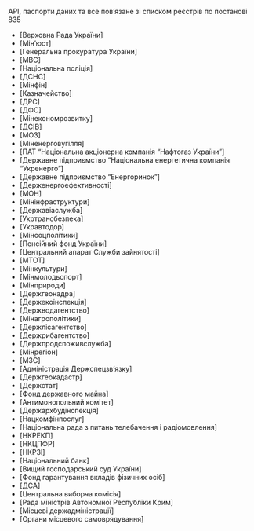 API, паспорти даних та все пов’язане зі списком реєстрів по постанові 835

- [Верховна Рада України]
- [Мін’юст]
- [Генеральна прокуратура України]
- [МВС]
- [Національна поліція]
- [ДСНС]
- [Мінфін]
- [Казначейство]
- [ДРС]
- [ДФС]
- [Мінекономрозвитку]
- [ДСІВ]
- [МОЗ]
- [Міненерговугілля]
- [ПАТ “Національна акціонерна компанія “Нафтогаз України”]
- [Державне підприємство “Національна енергетична компанія “Укренерго”]
- [Державне підприємство “Енергоринок”]
- [Держенергоефективності]
- [МОН]
- [Мінінфраструктури]
- [Державіаслужба]
- [Укртрансбезпека]
- [Укравтодор]
- [Мінсоцполітики]
- [Пенсійний фонд України]
- [Центральний апарат Служби зайнятості]
- [МТОТ]
- [Мінкультури]
- [Мінмолодьспорт]
- [Мінприроди]
- [Держгеонадра]
- [Держекоінспекція]
- [Держводагентство]
- [Мінагрополітики]
- [Держлісагентство]
- [Держрибагентство]
- [Держпродспоживслужба]
- [Мінрегіон]
- [МЗС]
- [Адміністрація Держспецзв’язку]
- [Держгеокадастр]
- [Держстат]
- [Фонд державного майна]
- [Антимонопольний комітет]
- [Держархбудінспекція]
- [Нацкомфінпослуг]
- [Національна рада з питань телебачення і радіомовлення]
- [НКРЕКП]
- [НКЦПФР]
- [НКРЗІ]
- [Національний банк]
- [Вищий господарський суд України]
- [Фонд гарантування вкладів фізичних осіб]
- [ДСА]
- [Центральна виборча комісія]
- [Рада міністрів Автономної Республіки Крим]
- [Місцеві держадміністрації]
- [Органи місцевого самоврядування]
